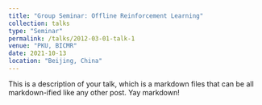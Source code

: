 ```yaml
---
title: "Group Seminar: Offline Reinforcement Learning"
collection: talks
type: "Seminar"
permalink: /talks/2012-03-01-talk-1
venue: "PKU, BICMR"
date: 2021-10-13
location: "Beijing, China"
---
```


This is a description of your talk, which is a markdown files that can be all markdown-ified like any other post. Yay markdown!
